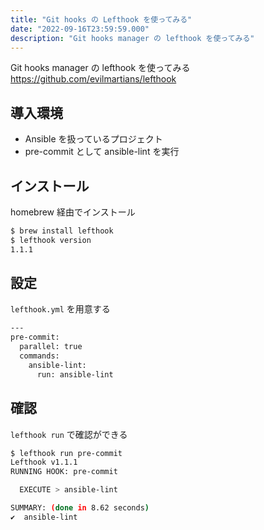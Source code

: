 ```yaml
---
title: "Git hooks の Lefthook を使ってみる"
date: "2022-09-16T23:59:59.000"
description: "Git hooks manager の lefthook を使ってみる"
---
```


Git hooks manager の lefthook を使ってみる  
https://github.com/evilmartians/lefthook


## 導入環境

- Ansible を扱っているプロジェクト
- pre-commit として ansible-lint を実行


## インストール

homebrew 経由でインストール

```sh
$ brew install lefthook
$ lefthook version
1.1.1
```


## 設定

`lefthook.yml` を用意する

```sh
---
pre-commit:
  parallel: true
  commands:
    ansible-lint:
      run: ansible-lint
```


## 確認

`lefthook run` で確認ができる

```sh
$ lefthook run pre-commit
Lefthook v1.1.1
RUNNING HOOK: pre-commit

  EXECUTE > ansible-lint

SUMMARY: (done in 8.62 seconds)
✔️  ansible-lint
```

